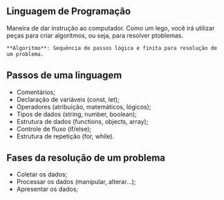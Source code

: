 ## Linguagem de Programação

Maneira de dar instrução ao computador.
Como um lego, você irá utilizar peças para criar algoritmos, ou seja, para resolver ptoblemas.

    **Algoritmo**: Sequência de passos lógica e finita para resolução de um problema.

## Passos de  uma linguagem

- Comentários;
- Declaração de variáveis (const, let);
- Operadores (atribuição, matemáticos, lógicos);
- Tipos de dados (string, number, boolean);
- Estrutura de dados (functions, objects, array);
- Controle de fluxo (if/else);
- Estrutura de repetição (for, while).

## Fases da resolução de um problema

- Coletar os dados;
- Processar os dados (manipular, alterar...);
- Apresentar os dados;